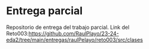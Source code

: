# Entrega parcial

Repositorio de entrega del trabajo parcial.
Link del Reto003:https://github.com/RaulPlayo/23-24-eda2/tree/main/entregas/raulPelayo/reto003/src/clases
